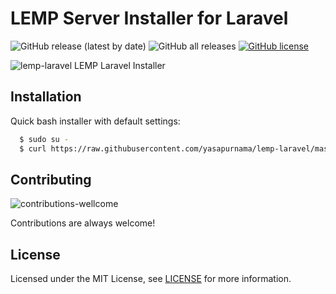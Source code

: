 # LEMP Server Installer for Laravel 
![GitHub release (latest by date)](https://img.shields.io/github/v/release/yasapurnama/lemp-laravel)
![GitHub all releases](https://img.shields.io/github/downloads/yasapurnama/lemp-laravel/total)
[![GitHub license](https://img.shields.io/github/license/yasapurnama/lemp-laravel)](https://github.com/yasapurnama/lemp-laravel/blob/master/LICENSE)

![lemp-laravel](https://user-images.githubusercontent.com/12730759/151770303-1ea5e6e9-48e1-4f07-b4ac-ffdd4a1bd588.png)
LEMP Laravel Installer


## Installation

Quick bash installer with default settings:

```bash
  $ sudo su -
  $ curl https://raw.githubusercontent.com/yasapurnama/lemp-laravel/master/lemp-laravel.sh | bash
```


## Contributing
![contributions-wellcome](https://user-images.githubusercontent.com/12730759/150999538-d6872478-96ab-42d6-bb58-0ae443f514c8.svg)

Contributions are always welcome!


## License

Licensed under the MIT License, see [LICENSE](LICENSE) for more information.